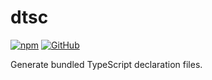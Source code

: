 # dtsc

[![npm](https://img.shields.io/npm/v/cordis?style=flat-square)](https://www.npmjs.com/package/cordis)
[![GitHub](https://img.shields.io/github/license/shigma/cordis?style=flat-square)](https://github.com/shigma/cordis/blob/master/LICENSE)

Generate bundled TypeScript declaration files.
